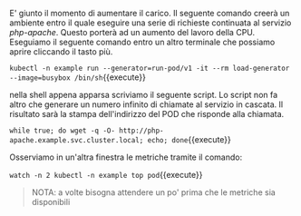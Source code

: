 E' giunto il momento di aumentare il carico. Il seguente comando creerà un ambiente entro il quale eseguire una serie di richieste continuata al servizio *php-apache*. Questo porterà ad un aumento del lavoro della CPU. Eseguiamo il seguente comando entro un altro terminale che possiamo aprire cliccando il tasto più.

`kubectl -n example run --generator=run-pod/v1 -it --rm load-generator --image=busybox /bin/sh`{{execute}}

nella shell appena apparsa scriviamo il seguente script. Lo script non fa altro che generare un numero infinito di chiamate al servizio in cascata. Il risultato sarà la stampa dell'indirizzo del POD che risponde alla chiamata.

`while true; do wget -q -O- http://php-apache.example.svc.cluster.local; echo; done`{{execute}}

Osserviamo in un'altra finestra le metriche tramite il comando:

`watch -n 2 kubectl -n example top pod`{{execute}}

> NOTA: a volte bisogna attendere un po' prima che le metriche sia disponibili